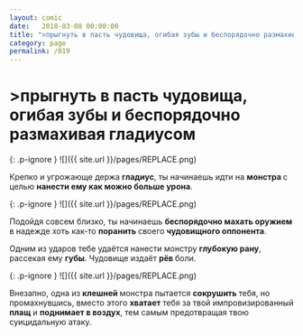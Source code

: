 ```yaml
---
layout: comic
date:   2018-03-08 00:00:00 
title: ">прыгнуть в пасть чудовища, огибая зубы и беспорядочно размахивая гладиусом"
category: page
permalink: /019
---
```

# >прыгнуть в пасть чудовища, огибая зубы и беспорядочно размахивая гладиусом

{: .p-ignore }
![]({{ site.url }}/pages/REPLACE.png)

Крепко и угрожающе держа <strong>гладиус</strong>, ты начинаешь идти на <strong>монстра </strong>с целью <strong>нанести ему как можно больше урона</strong>.

{: .p-ignore }
![]({{ site.url }}/pages/REPLACE.png)

Подойдя совсем близко, ты начинаешь <strong>беспорядочно махать оружием</strong> в надежде хоть как-то <strong>поранить </strong>своего <strong>чудовищного оппонента</strong>.

Одним из ударов тебе удаётся нанести монстру <strong>глубокую рану</strong>, рассекая ему <strong>губы</strong>. Чудовище издаёт <strong>рёв </strong>боли.

{: .p-ignore }
![]({{ site.url }}/pages/REPLACE.png)

Внезапно, одна из <strong>клешней </strong>монстра пытается <strong>сокрушить </strong>тебя, но промахнувшись, вместо этого <strong>хватает</strong> тебя за твой импровизированный <strong>плащ</strong> и <strong>поднимает в воздух</strong>, тем самым предотвращая твою суицидальную атаку.
